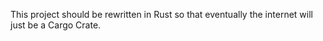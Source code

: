 This project should be rewritten in Rust so that eventually the internet will just be a Cargo Crate.
